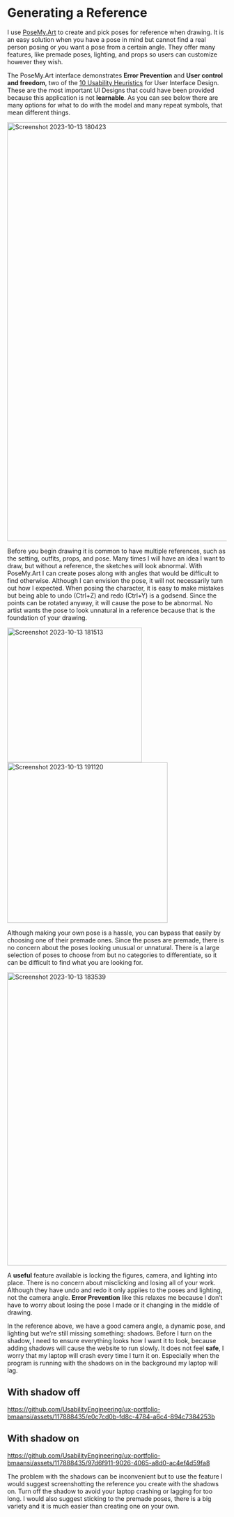 # Generating a Reference

I use [PoseMy.Art](https://app.posemy.art/) to create and pick poses for reference when drawing. It is an easy solution when you have a pose in mind but cannot find a real person posing or you want a pose from a certain angle. They offer many features, like premade poses, lighting, and props so users can customize however they wish. 

The PoseMy.Art interface demonstrates **Error Prevention** and **User control and freedom**, two of the [10 Usability Heuristics](https://www.nngroup.com/articles/ten-usability-heuristics/) for User Interface Design. These are the most important UI Designs that could have been provided because this application is not **learnable**. As you can see below there are many options for what to do with the model and many repeat symbols, that mean different things. 

<img width="960" alt="Screenshot 2023-10-13 180423" src="https://github.com/UsabilityEngineering/ux-portfolio-bmaansi/assets/117888435/57fbf568-89c1-4d09-8efa-a7d44aa86880">


Before you begin drawing it is common to have multiple references, such as the setting, outfits, props, and pose. Many times I will have an idea I want to draw, but without a reference, the sketches will look abnormal. With PoseMy.Art I can create poses along with angles that would be difficult to find otherwise. Although I can envision the pose, it will not necessarily turn out how I expected. When posing the character, it is easy to make mistakes but being able to undo (Ctrl+Z) and redo (Ctrl+Y) is a godsend. Since the points can be rotated anyway, it will cause the pose to be abnormal. No artist wants the pose to look unnatural in a reference because that is the foundation of your drawing.

<img width="309" alt="Screenshot 2023-10-13 181513" src="https://github.com/UsabilityEngineering/ux-portfolio-bmaansi/assets/117888435/b480e467-998d-499d-9db5-ae73401654ed">

<img width="368" alt="Screenshot 2023-10-13 191120" src="https://github.com/UsabilityEngineering/ux-portfolio-bmaansi/assets/117888435/a4b062fa-f4a7-4388-bd9d-aa572250fb6b">


Although making your own pose is a hassle, you can bypass that easily by choosing one of their premade ones. Since the poses are premade, there is no concern about the poses looking unusual or unnatural. There is a large selection of poses to choose from but no categories to differentiate, so it can be difficult to find what you are looking for.

<img width="672" alt="Screenshot 2023-10-13 183539" src="https://github.com/UsabilityEngineering/ux-portfolio-bmaansi/assets/117888435/5b72b224-ba45-49a3-8fef-23f0df903148">


A **useful** feature available is locking the figures, camera, and lighting into place. There is no concern about misclicking and losing all of your work. Although they have undo and redo it only applies to the poses and lighting, not the camera angle. **Error Prevention** like this relaxes me because I don’t have to worry about losing the pose I made or it changing in the middle of drawing.  

In the reference above, we have a good camera angle, a dynamic pose, and lighting but we’re still missing something: shadows. Before I turn on the shadow, I need to ensure everything looks how I want it to look, because adding shadows will cause the website to run slowly. It does not feel **safe**, I worry that my laptop will crash every time I turn it on. Especially when the program is running with the shadows on in the background my laptop will lag. 

## With shadow off 
https://github.com/UsabilityEngineering/ux-portfolio-bmaansi/assets/117888435/e0c7cd0b-fd8c-4784-a6c4-894c7384253b

## With shadow on
https://github.com/UsabilityEngineering/ux-portfolio-bmaansi/assets/117888435/97d6f911-9026-4065-a8d0-ac4ef4d59fa8

The problem with the shadows can be inconvenient but to use the feature I would suggest screenshotting the reference you create with the shadows on. Turn off the shadow to avoid your laptop crashing or lagging for too long. I would also suggest sticking to the premade poses, there is a big variety and it is much easier than creating one on your own.
